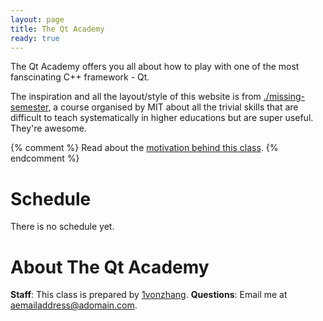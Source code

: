 ```yaml
---
layout: page
title: The Qt Academy
ready: true
---
```


The Qt Academy offers you all about how to play with one of the most fanscinating
C++ framework - Qt.

The inspiration and all the layout/style of this website is from [./missing-semester](https://missing.csail.mit.edu/), a course organised by MIT about all the trivial skills that are difficult to teach systematically in higher educations but are super useful. They're awesome.

{% comment %}
Read about the [motivation behind this class](/about/).
{% endcomment %}

# Schedule
There is no schedule yet.

# About The Qt Academy
**Staff**: This class is prepared by [1vonzhang](https://github.com/IvonZZhang/).
**Questions**: Email me at [aemailaddress@adomain.com](mailto:aemailaddress@adomain.com).
